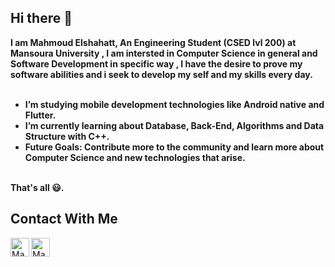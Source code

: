 ## Hi there 👋

**I am Mahmoud Elshahatt, An Engineering Student (CSED lvl 200) at Mansoura University , I am intersted in Computer Science in general and Software Development in specific way , I have the desire to prove my software abilities and i seek to develop my self and my skills every day.**<br />
<br />

* **I’m studying mobile development technologies like Android native and Flutter.**
* **I’m currently learning about Database, Back-End, Algorithms and Data Structure with C++.**
* **Future Goals: Contribute more to the community and learn more about Computer Science and new technologies that arise.**
<br /><br />

**That's all 😃.**

## Contact With Me
[<img align="left" alt="Mahmoud | email" width="30px" src="https://ssl.gstatic.com/ui/v1/icons/mail/images/favicon5.ico" />](mailto:MahmoudElshahatt1@gmail.com)
[<img align="left" alt="Mahmoud | Linkedin" width="30px" src="https://static-exp1.licdn.com/sc/h/al2o9zrvru7aqj8e1x2rzsrca" />](https://www.linkedin.com/in/mahmoudelshahatt/)



